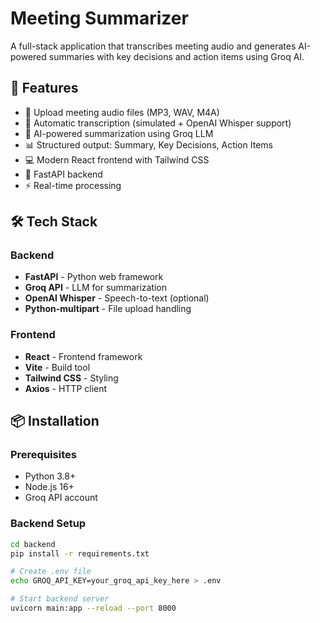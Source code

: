 # Meeting Summarizer

A full-stack application that transcribes meeting audio and generates AI-powered summaries with key decisions and action items using Groq AI.

## 🚀 Features

- 🎤 Upload meeting audio files (MP3, WAV, M4A)
- 📝 Automatic transcription (simulated + OpenAI Whisper support)
- 🤖 AI-powered summarization using Groq LLM
- 📊 Structured output: Summary, Key Decisions, Action Items
- 💻 Modern React frontend with Tailwind CSS
- 🐍 FastAPI backend
- ⚡ Real-time processing

## 🛠️ Tech Stack

### Backend
- **FastAPI** - Python web framework
- **Groq API** - LLM for summarization
- **OpenAI Whisper** - Speech-to-text (optional)
- **Python-multipart** - File upload handling

### Frontend
- **React** - Frontend framework
- **Vite** - Build tool
- **Tailwind CSS** - Styling
- **Axios** - HTTP client

## 📦 Installation

### Prerequisites
- Python 3.8+
- Node.js 16+
- Groq API account

### Backend Setup
```bash
cd backend
pip install -r requirements.txt

# Create .env file
echo GROQ_API_KEY=your_groq_api_key_here > .env

# Start backend server
uvicorn main:app --reload --port 8000